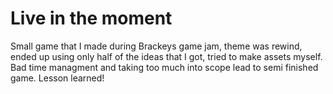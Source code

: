 # Live in the moment
 Small game that I made during Brackeys game jam, theme was rewind, ended up using only half of the ideas that I got, tried to make assets myself. Bad time managment and taking too much into scope lead to semi finished game. Lesson learned!
